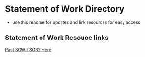 # Statement of Work Directory
- use this readme for updates and link resources for easy access

## Statement of Work Resouce links
[Past SOW TSG32 Here](<D1\StatementOfWork\Resources\EE_1_01_SOW_CRC.pdf>)